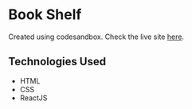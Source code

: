 # Book Shelf

Created using codesandbox. Check the live site [here](https://trending-books.netlify.app/).

## Technologies Used
- HTML
- CSS
- ReactJS
